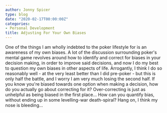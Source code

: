 ```yaml
---
author: Jonny Spicer
type: blog
date: "2020-02-17T00:00:00Z"
categories:
- Personal Development
title: Adjusting For Your Own Biases
---
```

One of the things I am wholly indebted to the poker lifestyle for is an awareness of my own biases. A lot of the discussion surrounding
poker's mental game revolves around how to identify and correct for biases in your decision making, in order to improve said decisions,
and now I do my best to question my own biases in other aspects of life. Arrogantly, I think I do so reasonably well - at the very
least better than I did pre-poker - but this is only half the battle, and I worry I am very much losing the second half. If you
know you're biased towards one option when making a decision, how do you actually go about correcting for it? Over-correcting
is just as unhelpful as being biased in the first place... How can you quantify bias, without ending up in some levelling-war
death-spiral? Hang on, I think my nose is bleeding...
